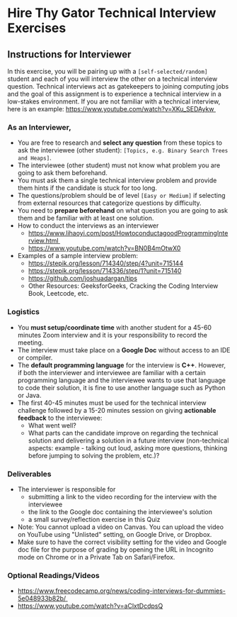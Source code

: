 # Hire Thy Gator Technical Interview Exercises

## Instructions for Interviewer 

In this exercise, you will be pairing up with a `[self-selected/random]` student and each of you will interview the other on a technical interview question. Technical interviews act as gatekeepers to joining computing jobs and the goal of this assignment is to experience a technical interview in a low-stakes environment. If you are not familiar with a technical interview, here is an example: https://www.youtube.com/watch?v=XKu_SEDAykw 


### As an Interviewer, 
- You are free to research and **select any question** from these topics to ask the interviewee (other student): `[Topics, e.g. Binary Search Trees and Heaps]`. 
- The interviewee (other student) must not know what problem you are going to ask them beforehand.
- You must ask them a single technical interview problem and provide them hints if the candidate is stuck for too long.
- The questions/problem should be of level `[Easy or Medium]` if selecting from external resources that categorize questions by difficulty.
- You need to **prepare beforehand** on what question you are going to ask them and be familiar with at least one solution.
- How to conduct the interviews as an interviewer
    - https://www.lihaoyi.com/post/HowtoconductagoodProgrammingInterview.html 
    - https://www.youtube.com/watch?v=BN0B4mOtwX0
- Examples of a sample interview problem:
    - https://stepik.org/lesson/714340/step/4?unit=715144
    - https://stepik.org/lesson/714336/step/1?unit=715140 
    - https://github.com/joshuadargan/tips  
    - Other Resources: GeeksforGeeks, Cracking the Coding Interview Book, Leetcode, etc. 

### Logistics
- You **must setup/coordinate time** with another student for a 45-60 minutes Zoom interview and it is your responsibility to record the meeting.
- The interview must take place on a **Google Doc** without access to an IDE or compiler. 
- The **default programming language** for the interview is **C++**. However, if both the interviewer and interviewee are familiar with a certain programming language and the interviewee wants to use that language to code their solution, it is fine to use another language such as Python or Java.
- The first 40-45 minutes must be used for the technical interview challenge followed by a 15-20 minutes session on giving **actionable feedback** to the interviewee:
    - What went well?
    - What parts can the candidate improve on regarding the technical solution and delivering a solution in a future interview (non-technical aspects: example - talking out loud, asking more questions, thinking before jumping to solving the problem, etc.)?

### Deliverables
- The interviewer is responsible for 
    - submitting a link to the video recording for the interview with the interviewee 
    - the link to the Google doc containing the interviewee's solution 
    - a small survey/reflection exercise in this Quiz 
- Note: You cannot upload a video on Canvas. You can upload the video on YouTube using "Unlisted" setting, on Google Drive, or Dropbox.
- Make sure to have the correct visibility setting for the video and Google doc file for the purpose of grading by opening the URL in Incognito mode on Chrome or in a Private Tab on Safari/Firefox.

### Optional Readings/Videos
- https://www.freecodecamp.org/news/coding-interviews-for-dummies-5e048933b82b/ 
- https://www.youtube.com/watch?v=aClxtDcdpsQ